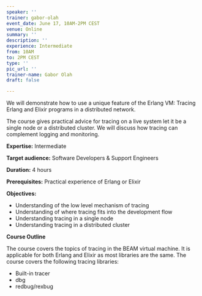```yaml
---
speaker: ''
trainer: gabor-olah
event_date: June 17, 10AM-2PM CEST
venue: Online
summary: ''
description: ''
experience: Intermediate
from: 10AM
to: 2PM CEST
type: ''
pic_url: ''
trainer-name: Gabor Olah
draft: false

---
```


We will demonstrate how to use a unique feature of the Erlang VM: Tracing Erlang and Elixir programs in a distributed network.

The course gives practical advice for tracing on a live system let it be a single node or a distributed cluster. We will discuss how tracing can complement logging and monitoring.

**Expertise:** Intermediate

**Target audience:** Software Developers & Support Engineers

**Duration:** 4 hours

**Prerequisites:** Practical experience of Erlang or Elixir

**Objectives:**

* Understanding of the low level mechanism of tracing
* Understanding of where tracing fits into the development flow
* Understanding tracing in a single node
* Understanding tracing in a distributed cluster

**Course Outline**

The course covers the topics of tracing in the BEAM virtual machine. It is applicable for both Erlang and Elixir as most libraries are the same. The course covers the following tracing libraries:

* Built-in tracer
* dbg
* redbug/rexbug